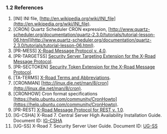 ### 1.2 References

1.  \[INI\] INI file, [http://en.wikipedia.org/wiki/INI_file](http://en.wikipedia.org/wiki/INI_file).
2.  \[CRON\] Quartz Scheduler
    CRON expression, [http://www.quartz-scheduler.org/documentation/quartz-2.3.0/tutorials/tutorial-lesson-06.html](http://www.quartz-scheduler.org/documentation/quartz-2.3.0/tutorials/tutorial-lesson-06.html).
3.  \[PR-MESS\] [X-Road Message Protocol v. 4.0](../Protocols/pr-mess_x-road_message_protocol.md).
4.  \[PR-TARGETSS\] [Security Server Targeting Extension for the X-Road Message Protocol](../Protocols/SecurityServerExtension/pr-targetss_security_server_targeting_extension_for_the_x-road_protocol.md).
5.  \[PR-SECTOKEN\] [Security Token Extension for the X-Road Message Protocol](../Protocols/SecurityTokenExtension/pr-sectoken_security_token_extension_for_the_x-road_protocol.md).
6.  \[TA-TERMS\] [X-Road Terms and Abbreviations](../terms_x-road_docs.md).
7.  \[CRONMAN\] [http://linux.die.net/man/8/cron](http://linux.die.net/man/8/cron).
8.  \[CRONHOW\] Cron format specifications [https://help.ubuntu.com/community/CronHowto](https://help.ubuntu.com/community/CronHowto).
9.  \[PR-REST\] [X-Road Message Protocol for REST v. 1.0](../Protocols/pr-rest_x-road_message_protocol_for_rest.md).
10. \[IG-CSHA\] X-Road 7. Central Server High Availability Installation Guide. Document ID: [IG-CSHA](ig-csha_x-road_6_ha_installation_guide.md)
11. \[UG-SS\] X-Road 7. Security Server User Guide. Document ID: [UG-SS](ug-ss_x-road_6_security_server_user_guide.md)